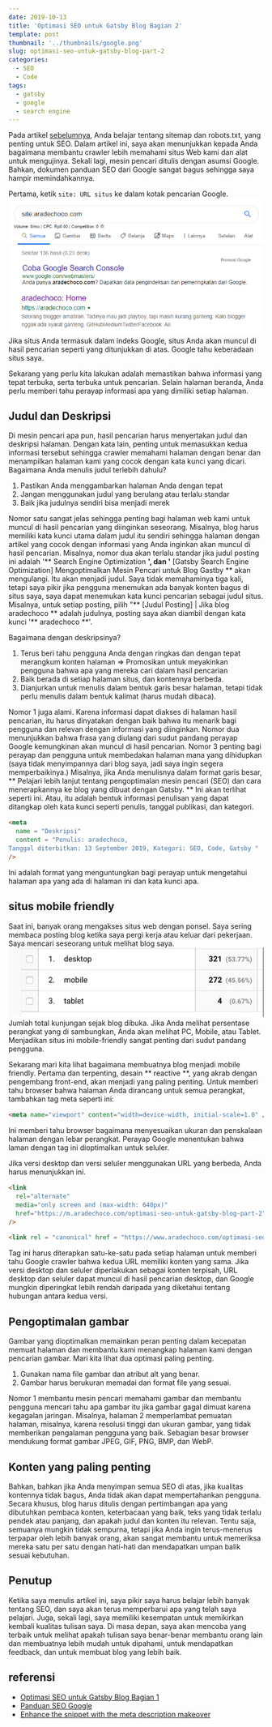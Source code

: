 ```yaml
---
date: 2019-10-13
title: 'Optimasi SEO untuk Gatsby Blog Bagian 2'
template: post
thumbnail: '../thumbnails/google.png'
slug: optimasi-seo-untuk-gatsby-blog-part-2
categories:
  - SEO
  - Code
tags:
  - gatsby
  - google
  - search engine
---
```


Pada artikel [sebelumnya](https://www.aradechoco.com/optimasi-seo-untuk-gatsby-blog-part-1/), Anda belajar tentang sitemap dan robots.txt, yang penting untuk SEO. Dalam artikel ini, saya akan menunjukkan kepada Anda bagaimana membantu crawler lebih memahami situs Web kami dan alat untuk mengujinya. Sekali lagi, mesin pencari ditulis dengan asumsi Google. Bahkan, dokumen panduan SEO dari Google sangat bagus sehingga saya hampir memindahkannya.

Pertama, ketik `site: URL situs` ke dalam kotak pencarian Google.
![](../images/seo1.png)
Jika situs Anda termasuk dalam indeks Google, situs Anda akan muncul di hasil pencarian seperti yang ditunjukkan di atas. Google tahu keberadaan situs saya.

Sekarang yang perlu kita lakukan adalah memastikan bahwa informasi yang tepat terbuka, serta terbuka untuk pencarian. Selain halaman beranda, Anda perlu memberi tahu perayap informasi apa yang dimiliki setiap halaman.

## Judul dan Deskripsi

Di mesin pencari apa pun, hasil pencarian harus menyertakan judul dan deskripsi halaman. Dengan kata lain, penting untuk memasukkan kedua informasi tersebut sehingga crawler memahami halaman dengan benar dan menampilkan halaman kami yang cocok dengan kata kunci yang dicari. Bagaimana Anda menulis judul terlebih dahulu?

1. Pastikan Anda menggambarkan halaman Anda dengan tepat
2. Jangan menggunakan judul yang berulang atau terlalu standar
3. Baik jika judulnya sendiri bisa menjadi merek

Nomor satu sangat jelas sehingga penting bagi halaman web kami untuk muncul di hasil pencarian yang diinginkan seseorang. Misalnya, blog harus memiliki kata kunci utama dalam judul itu sendiri sehingga halaman dengan artikel yang cocok dengan informasi yang Anda inginkan akan muncul di hasil pencarian. Misalnya, nomor dua akan terlalu standar jika judul posting ini adalah '** Search Engine Optimization **', dan '** [Gatsby Search Engine Optimization] Mengoptimalkan Mesin Pencari untuk Blog Gastby ** akan mengulangi. Itu akan menjadi judul. Saya tidak memahaminya tiga kali, tetapi saya pikir jika pengguna menemukan ada banyak konten bagus di situs saya, saya dapat menemukan kata kunci pencarian sebagai judul situs. Misalnya, untuk setiap posting, pilih "** [Judul Posting] | Jika blog aradechoco ** adalah judulnya, posting saya akan diambil dengan kata kunci '** aradechoco **'.

Bagaimana dengan deskripsinya?

1. Terus beri tahu pengguna Anda dengan ringkas dan dengan tepat merangkum konten halaman ⇒ Promosikan untuk meyakinkan pengguna bahwa apa yang mereka cari dalam hasil pencarian
2. Baik berada di setiap halaman situs, dan kontennya berbeda.
3. Dianjurkan untuk menulis dalam bentuk garis besar halaman, tetapi tidak perlu menulis dalam bentuk kalimat (harus mudah dibaca).

Nomor 1 juga alami. Karena informasi dapat diakses di halaman hasil pencarian, itu harus dinyatakan dengan baik bahwa itu menarik bagi pengguna dan relevan dengan informasi yang diinginkan. Nomor dua menunjukkan bahwa frasa yang diulang dari sudut pandang perayap Google kemungkinan akan muncul di hasil pencarian. Nomor 3 penting bagi perayap dan pengguna untuk membedakan halaman mana yang dihidupkan (saya tidak menyimpannya dari blog saya, jadi saya ingin segera memperbaikinya.) Misalnya, jika Anda menulisnya dalam format garis besar, ** Pelajari lebih lanjut tentang pengoptimalan mesin pencari (SEO) dan cara menerapkannya ke blog yang dibuat dengan Gatsby. ** Ini akan terlihat seperti ini. Atau, itu adalah bentuk informasi penulisan yang dapat ditangkap oleh kata kunci seperti penulis, tanggal publikasi, dan kategori.

```html
<meta
  name = "Deskripsi"
  content = "Penulis: aradechoco, 
Tanggal diterbitkan: 13 September 2019, Kategori: SEO, Code, Gatsby "
/>
```

Ini adalah format yang menguntungkan bagi perayap untuk mengetahui halaman apa yang ada di halaman ini dan kata kunci apa.

## situs mobile friendly

Saat ini, banyak orang mengakses situs web dengan ponsel. Saya sering membaca posting blog ketika saya pergi kerja atau keluar dari pekerjaan. Saya mencari seseorang untuk melihat blog saya.
![](../images/seo2.png)
Jumlah total kunjungan sejak blog dibuka. Jika Anda melihat persentase perangkat yang di sambungkan, Anda akan melihat PC, Mobile, atau Tablet. Menjadikan situs ini mobile-friendly sangat penting dari sudut pandang pengguna.

Sekarang mari kita lihat bagaimana membuatnya blog menjadi mobile friendly. Pertama dan terpenting, desain ** reactive **, yang akrab dengan pengembang front-end, akan menjadi yang paling penting. Untuk memberi tahu browser bahwa halaman Anda dirancang untuk semua perangkat, tambahkan tag meta seperti ini:

```html
<meta name="viewport" content="width=device-width, initial-scale=1.0" />
```

Ini memberi tahu browser bagaimana menyesuaikan ukuran dan penskalaan halaman dengan lebar perangkat. Perayap Google menentukan bahwa laman dengan tag ini dioptimalkan untuk seluler.

Jika versi desktop dan versi seluler menggunakan URL yang berbeda, Anda harus menunjukkan ini.

```html
<link
  rel="alternate"
  media="only screen and (max-width: 640px)"
  href="https://m.aradechoco.com/optimasi-seo-untuk-gatsby-blog-part-2"
/>
```

```html
<link rel = "canonical" href = "https://www.aradechoco.com/optimasi-seo-untuk-gatsby-blog-part-2" />
```

Tag ini harus diterapkan satu-ke-satu pada setiap halaman untuk memberi tahu Google crawler bahwa kedua URL memiliki konten yang sama. Jika versi desktop dan seluler diperlakukan sebagai konten terpisah, URL desktop dan seluler dapat muncul di hasil pencarian desktop, dan Google mungkin diperingkat lebih rendah daripada yang diketahui tentang hubungan antara kedua versi.

## Pengoptimalan gambar

Gambar yang dioptimalkan memainkan peran penting dalam kecepatan memuat halaman dan membantu kami menangkap halaman kami dengan pencarian gambar. Mari kita lihat dua optimasi paling penting.

1. Gunakan nama file gambar dan atribut alt yang benar.
2. Gambar harus berukuran memadai dan format file yang sesuai.

Nomor 1 membantu mesin pencari memahami gambar dan membantu pengguna mencari tahu apa gambar itu jika gambar gagal dimuat karena kegagalan jaringan.
Misalnya, halaman 2 memperlambat pemuatan halaman, misalnya, karena resolusi tinggi dan ukuran gambar, yang tidak memberikan pengalaman pengguna yang baik. Sebagian besar browser mendukung format gambar JPEG, GIF, PNG, BMP, dan WebP.

## Konten yang paling penting

Bahkan, bahkan jika Anda menyimpan semua SEO di atas, jika kualitas kontennya tidak bagus, Anda tidak akan dapat mempertahankan pengguna. Secara khusus, blog harus ditulis dengan pertimbangan apa yang dibutuhkan pembaca konten, keterbacaan yang baik, teks yang tidak terlalu pendek atau panjang, dan apakah judul dan konten itu relevan. Tentu saja, semuanya mungkin tidak sempurna, tetapi jika Anda ingin terus-menerus terpapar oleh lebih banyak orang, akan sangat membantu untuk memeriksa mereka satu per satu dengan hati-hati dan mendapatkan umpan balik sesuai kebutuhan.

## Penutup

Ketika saya menulis artikel ini, saya pikir saya harus belajar lebih banyak tentang SEO, dan saya akan terus memperbarui apa yang telah saya pelajari. Juga, sekali lagi, saya memiliki kesempatan untuk memikirkan kembali kualitas tulisan saya. Di masa depan, saya akan mencoba yang terbaik untuk melihat apakah tulisan saya benar-benar membantu orang lain dan membuatnya lebih mudah untuk dipahami, untuk mendapatkan feedback, dan untuk membuat blog yang lebih baik.

## referensi 

- <a href="https://www.aradechoco.com/optimasi-seo-untuk-gatsby-blog-part-1/" target="_blank"> Optimasi SEO untuk Gatsby Blog Bagian 1 </a>
- <a href="https://support.google.com/webmasters/answer/7451184?hl=id" target="_blank"> Panduan SEO Google </a>
- <a href="https://webmasters.googleblog.com/2007/09/improve-snippets-with-meta-description.html" target="_blank"> Enhance the snippet with the meta description makeover </a>
